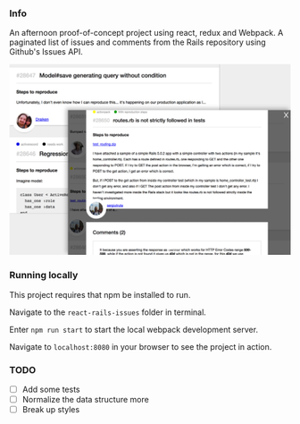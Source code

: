 ### Info

An afternoon proof-of-concept project using react, redux and Webpack.
A paginated list of issues and comments from the Rails repository using Github's Issues API.

![rails-issues](https://github.com/jciruolo/react-rails-issues/blob/master/rails-issues.png)


### Running locally

This project requires that npm be installed to run.

Navigate to the `react-rails-issues` folder in terminal.

Enter `npm run start` to start the local webpack development server.

Navigate to `localhost:8080` in your browser to see the project in action.

### TODO
- [ ] Add some tests
- [ ] Normalize the data structure more
- [ ] Break up styles
